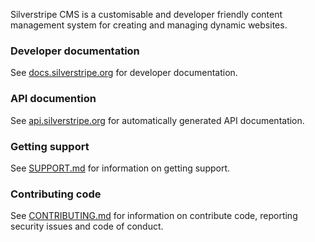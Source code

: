 Silverstripe CMS is a customisable and developer friendly content management system for creating and managing dynamic websites.

### Developer documentation

See [docs.silverstripe.org](https://docs.silverstripe.org) for developer documentation.

### API documention

See [api.silverstripe.org](https://api.silverstripe.org) for automatically generated API documentation.

### Getting support

See [SUPPORT.md](/SUPPORT.md) for information on getting support.

### Contributing code

See [CONTRIBUTING.md](/CONTRIBUTING.md) for information on contribute code, reporting security issues and code of conduct.
